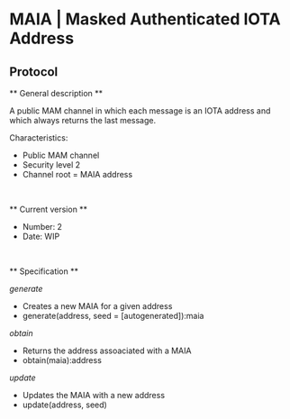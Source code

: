 # MAIA | Masked Authenticated IOTA Address

## Protocol

** General description **

A public MAM channel in which each message is an IOTA address and which always returns the last message.

Characteristics:
- Public MAM channel
- Security level 2
- Channel root = MAIA address

&nbsp;

** Current version **

- Number: 2
- Date: WIP

&nbsp;

** Specification **

*generate*
- Creates a new MAIA for a given address
- generate(address, seed = [autogenerated]):maia

*obtain*
- Returns the address assoaciated with a MAIA
- obtain(maia):address

*update*
- Updates the MAIA with a new address
- update(address, seed)